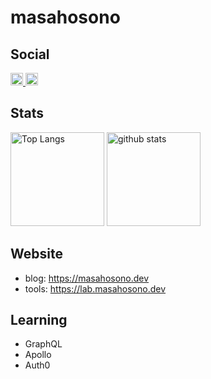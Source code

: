 # masahosono

## Social
<p align="left">
  <a href="https://github.com/masahosono">
    <img height="20" src="https://img.shields.io/github/followers/masahosono?label=follow&logo=github&style=flat" />
  </a>
  <a href="http://twitter.com/masahosono">
    <img height="20" src="https://img.shields.io/twitter/follow/masahosono?label=Twitter&logo=twitter&style=flat" />
  </a>
<!-- 	<a href="http://qiita.com/masahosono">
    <img height="20" src="https://qiita-badge.apiapi.app/s/masahosono/followers.svg" />
  </a> -->
</p>

## Stats

<p align="left"> 
  <img alt="Top Langs" height="150px" src="https://github-readme-stats.vercel.app/api/top-langs/?username=masahosono&layout=compact&show_icons=true&theme=onedark" />
  <img alt="github stats" height="150px" src="https://github-readme-stats.vercel.app/api?username=masahosono&theme=onedark&show_icons=ture" />
</p>

## Website
- blog: https://masahosono.dev
- tools: https://lab.masahosono.dev

## Learning
- GraphQL
- Apollo
- Auth0
